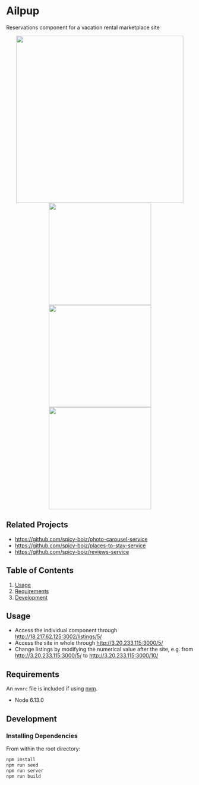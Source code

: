 # Ailpup

Reservations component for a vacation rental marketplace site
<div align="center">
  <img src="https://ailpup-fec-reservations.s3-us-west-1.amazonaws.com/WholeSite.png" height="450">
</div>
<div align="center">
  <img src="https://ailpup-fec-reservations.s3-us-west-1.amazonaws.com/CalendarComponent.png" height="275">
  <img src="https://ailpup-fec-reservations.s3-us-west-1.amazonaws.com/FeesComponent.png" height="275">
  <img src="https://ailpup-fec-reservations.s3-us-west-1.amazonaws.com/GuestsComponent.png" height="275">
</div>

## Related Projects

  - https://github.com/spicy-boiz/photo-carousel-service
  - https://github.com/spicy-boiz/places-to-stay-service
  - https://github.com/spicy-boiz/reviews-service

## Table of Contents

1. [Usage](#Usage)
1. [Requirements](#requirements)
1. [Development](#development)

## Usage

- Access the individual component through http://18.217.62.125:3002/listings/5/
- Access the site in whole through http://3.20.233.115:3000/5/
- Change listings by modifying the numerical value after the site, e.g. from http://3.20.233.115:3000/5/ to http://3.20.233.115:3000/10/

## Requirements

An `nvmrc` file is included if using [nvm](https://github.com/creationix/nvm).

- Node 6.13.0

## Development

### Installing Dependencies

From within the root directory:

```sh
npm install
npm run seed
npm run server
npm run build
